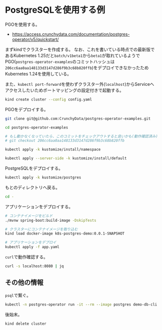 # PostgreSQLを使用する例

PGOを使用する。

- https://access.crunchydata.com/documentation/postgres-operator/v5/quickstart/

まずkindでクラスターを作成する。
なお、これを書いている時点での最新版であるKubernetes 1.25だと`batch/v1beta1`から`beta1`が取れているようでPGO(`postgres-operator-examples`のコミットハッシュは`206cc6aa0aa148133d3147d286f9b3c68b820ffb`)をデプロイできなかったためKubernetes 1.24を使用している。

また、`kubectl port-forward`を使わずクラスター外(`localhost`)からServiceへアクセスしたいためポートマッピングの設定付きで起動する。

```bash
kind create cluster --config config.yaml
```

PGOをデプロイする。

```bash
git clone git@github.com:CrunchyData/postgres-operator-examples.git

cd postgres-operator-examples

# もし動かなくなっていたら、このコミットをチェックアウトすると良いかも(動作確認済み)
# git checkout 206cc6aa0aa148133d3147d286f9b3c68b820ffb

kubectl apply -k kustomize/install/namespace

kubectl apply --server-side -k kustomize/install/default
```

PostgreSQLをデプロイする。

```bash
kubectl apply -k kustomize/postgres
```

もとのディレクトリへ戻る。

```bash
cd -
```

アプリケーションをデプロイする。

```bash
# コンテナイメージをビルド
./mvnw spring-boot:build-image -DskipTests

# クラスターにコンテナイメージを取り込む
kind load docker-image k8s-postgres-demo:0.0.1-SNAPSHOT

# アプリケーションをデプロイ
kubectl apply -f app.yaml
```

`curl`で動作確認する。

```bash
curl -s localhost:8080 | jq
```

## その他の情報

`psql`で繋ぐ。

```bash
kubectl -n postgres-operator run -it --rm --image postgres demo-db-cli psql $(kubectl get secrets -n postgres-operator hippo-pguser-hippo -o go-template='{{.data.uri | base64decode}}')
```

後始末。

```bash
kind delete cluster
```


